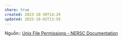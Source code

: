 ```yaml
---
share: true
created: 2023-10-30T14:29
updated: 2025-10-02T13:59
---
```

Nguồn:: [Unix File Permissions - NERSC Documentation](https://docs.nersc.gov/filesystems/unix-file-permissions/)